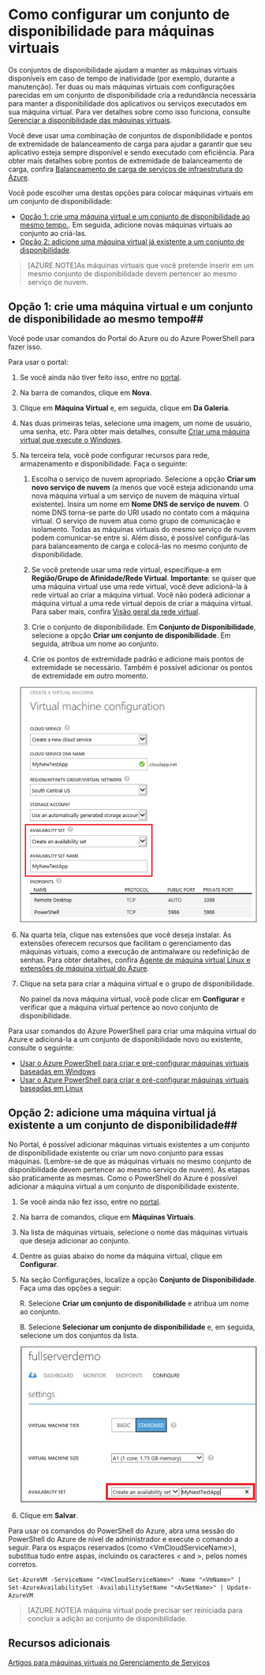 <properties
	pageTitle="Como configurar um conjunto de disponibilidade para máquinas virtuais"
	description="Fornece as etapas para configurar um conjunto de disponibilidade para uma máquina virtual nova ou existente no Azure usando os comandos do Portal do Azure e do Azure PowerShell."
	services="virtual-machines"
	documentationCenter=""
	authors="cynthn"
	manager="timlt"
	editor=""
	tags="azure-service-management"/>

<tags
	ms.service="virtual-machines"
	ms.workload="infrastructure-services"
	ms.tgt_pltfrm="vm-multiple"
	ms.devlang="na"
	ms.topic="article"
	ms.date="08/10/2015"
	ms.author="cynthn"/>

# Como configurar um conjunto de disponibilidade para máquinas virtuais

Os conjuntos de disponibilidade ajudam a manter as máquinas virtuais disponíveis em caso de tempo de inatividade (por exemplo, durante a manutenção). Ter duas ou mais máquinas virtuais com configurações parecidas em um conjunto de disponibilidade cria a redundância necessária para manter a disponibilidade dos aplicativos ou serviços executados em sua máquina virtual. Para ver detalhes sobre como isso funciona, consulte [Gerenciar a disponibilidade das máquinas virtuais][].

Você deve usar uma combinação de conjuntos de disponibilidade e pontos de extremidade de balanceamento de carga para ajudar a garantir que seu aplicativo esteja sempre disponível e sendo executado com eficiência. Para obter mais detalhes sobre pontos de extremidade de balanceamento de carga, confira [Balanceamento de carga de serviços de infraestrutura do Azure][].

Você pode escolher uma destas opções para colocar máquinas virtuais em um conjunto de disponibilidade:

- [Opção 1: crie uma máquina virtual e um conjunto de disponibilidade ao mesmo tempo.][]. Em seguida, adicione novas máquinas virtuais ao conjunto ao criá-las.
- [Opção 2: adicione uma máquina virtual já existente a um conjunto de disponibilidade][].

>[AZURE.NOTE]As máquinas virtuais que você pretende inserir em um mesmo conjunto de disponibilidade devem pertencer ao mesmo serviço de nuvem.

## <a id="createset"> </a>Opção 1: crie uma máquina virtual e um conjunto de disponibilidade ao mesmo tempo##

Você pode usar comandos do Portal do Azure ou do Azure PowerShell para fazer isso.

Para usar o portal:

1. Se você ainda não tiver feito isso, entre no [portal](http://manage.windowsazure.com).

2. Na barra de comandos, clique em **Nova**.

3. Clique em **Máquina Virtual** e, em seguida, clique em **Da Galeria**.

4. Nas duas primeiras telas, selecione uma imagem, um nome de usuário, uma senha, etc. Para obter mais detalhes, consulte [Criar uma máquina virtual que execute o Windows][].

5. Na terceira tela, você pode configurar recursos para rede, armazenamento e disponibilidade. Faça o seguinte:

	1. Escolha o serviço de nuvem apropriado. Selecione a opção **Criar um novo serviço de nuvem** (a menos que você esteja adicionando uma nova máquina virtual a um serviço de nuvem de máquina virtual existente). Insira um nome em **Nome DNS de serviço de nuvem**. O nome DNS torna-se parte do URI usado no contato com a máquina virtual. O serviço de nuvem atua como grupo de comunicação e isolamento. Todas as máquinas virtuais do mesmo serviço de nuvem podem comunicar-se entre si. Além disso, é possível configurá-las para balanceamento de carga e colocá-las no mesmo conjunto de disponibilidade.

	2. Se você pretende usar uma rede virtual, especifique-a em **Região/Grupo de Afinidade/Rede Virtual**. **Importante**: se quiser que uma máquina virtual use uma rede virtual, você deve adicioná-la à rede virtual ao criar a máquina virtual. Você não poderá adicionar a máquina virtual a uma rede virtual depois de criar a máquina virtual. Para saber mais, confira [Visão geral da rede virtual][].

	3. Crie o conjunto de disponibilidade. Em **Conjunto de Disponibilidade**, selecione a opção **Criar um conjunto de disponibilidade**. Em seguida, atribua um nome ao conjunto.

	4. Crie os pontos de extremidade padrão e adicione mais pontos de extremidade se necessário. Também é possível adicionar os pontos de extremidade em outro momento.

	![Criar um conjunto de disponibilidade para uma nova máquina virtual](./media/virtual-machines-how-to-configure-availability/VMavailabilityset.png)

6. Na quarta tela, clique nas extensões que você deseja instalar. As extensões oferecem recursos que facilitam o gerenciamento das máquinas virtuais, como a execução de antimalware ou redefinição de senhas. Para obter detalhes, confira [Agente de máquina virtual Linux e extensões de máquina virtual do Azure](virtual-machines-extensions-agent-about.md).

7.	Clique na seta para criar a máquina virtual e o grupo de disponibilidade.

	No painel da nova máquina virtual, você pode clicar em **Configurar** e verificar que a máquina virtual pertence ao novo conjunto de disponibilidade.

Para usar comandos do Azure PowerShell para criar uma máquina virtual do Azure e adicioná-la a um conjunto de disponibilidade novo ou existente, consulte o seguinte:

- [Usar o Azure PowerShell para criar e pré-configurar máquinas virtuais baseadas em Windows](virtual-machines-ps-create-preconfigure-windows-vms.md)
- [Usar o Azure PowerShell para criar e pré-configurar máquinas virtuais baseadas em Linux](virtual-machines-ps-create-preconfigure-linux-vms.md)

## <a id="addmachine"> </a>Opção 2: adicione uma máquina virtual já existente a um conjunto de disponibilidade##

No Portal, é possível adicionar máquinas virtuais existentes a um conjunto de disponibilidade existente ou criar um novo conjunto para essas máquinas. (Lembre-se de que as máquinas virtuais no mesmo conjunto de disponibilidade devem pertencer ao mesmo serviço de nuvem). As etapas são praticamente as mesmas. Como o PowerShell do Azure é possível adicionar a máquina virtual a um conjunto de disponibilidade existente.

1. Se você ainda não fez isso, entre no [portal](http://manage.windowsazure.com).

2. Na barra de comandos, clique em **Máquinas Virtuais**.

3. Na lista de máquinas virtuais, selecione o nome das máquinas virtuais que deseja adicionar ao conjunto.

4. Dentre as guias abaixo do nome da máquina virtual, clique em **Configurar**.

5. Na seção Configurações, localize a opção **Conjunto de Disponibilidade**. Faça uma das opções a seguir:

	R. Selecione **Criar um conjunto de disponibilidade** e atribua um nome ao conjunto.

	B. Selecione **Selecionar um conjunto de disponibilidade** e, em seguida, selecione um dos conjuntos da lista.

	![Criar um conjunto de disponibilidade para uma máquina virtual existente](./media/virtual-machines-how-to-configure-availability/VMavailabilityExistingVM.png)

6. Clique em **Salvar**.

Para usar os comandos do PowerShell do Azure, abra uma sessão do PowerShell do Azure de nível de administrador e execute o comando a seguir. Para os espaços reservados (como &lt;VmCloudServiceName&gt;), substitua tudo entre aspas, incluindo os caracteres < and >, pelos nomes corretos.

	Get-AzureVM -ServiceName "<VmCloudServiceName>" -Name "<VmName>" | Set-AzureAvailabilitySet -AvailabilitySetName "<AvSetName>" | Update-AzureVM

>[AZURE.NOTE]A máquina virtual pode precisar ser reiniciada para concluir a adição ao conjunto de disponibilidade.

## Recursos adicionais

[Artigos para máquinas virtuais no Gerenciamento de Serviços]

<!-- LINKS -->
[Opção 1: crie uma máquina virtual e um conjunto de disponibilidade ao mesmo tempo.]: #createset
[Opção 2: adicione uma máquina virtual já existente a um conjunto de disponibilidade]: #addmachine

[Balanceamento de carga de serviços de infraestrutura do Azure]: virtual-machines-load-balance.md
[Gerenciar a disponibilidade das máquinas virtuais]: virtual-machines-manage-availability.md
[Criar uma máquina virtual que execute o Windows]: virtual-machines-windows-tutorial.md
[Visão geral da rede virtual]: virtual-networks-overview.md
[Artigos para máquinas virtuais no Gerenciamento de Serviços]: virtual-machines-service-management-articles.md

<!---HONumber=Sept15_HO3-->